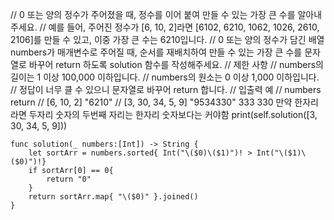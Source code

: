 //        0 또는 양의 정수가 주어졌을 때, 정수를 이어 붙여 만들 수 있는 가장 큰 수를 알아내 주세요.
//        예를 들어, 주어진 정수가 [6, 10, 2]라면 [6102, 6210, 1062, 1026, 2610, 2106]를 만들 수 있고, 이중 가장 큰 수는 6210입니다.
//        0 또는 양의 정수가 담긴 배열 numbers가 매개변수로 주어질 때, 순서를 재배치하여 만들 수 있는 가장 큰 수를 문자열로 바꾸어 return 하도록 solution 함수를 작성해주세요.
//        제한 사항
//        numbers의 길이는 1 이상 100,000 이하입니다.
//        numbers의 원소는 0 이상 1,000 이하입니다.
//        정답이 너무 클 수 있으니 문자열로 바꾸어 return 합니다.
//        입출력 예
//        numbers    return
//        [6, 10, 2]    "6210"
//        [3, 30, 34, 5, 9]    "9534330" 333 330  만약 한자리라면 두자리 숫자의 두번째 자리는 한자리 숫자보다는 커야함
        print(self.solution([3, 30, 34, 5, 9]))

    func solution(_ numbers:[Int]) -> String {
        let sortArr = numbers.sorted{ Int("\($0)\($1)")! > Int("\($1)\($0)")!}
        if sortArr[0] == 0{
            return "0"
        }
        return sortArr.map{ "\($0)" }.joined()
    }
